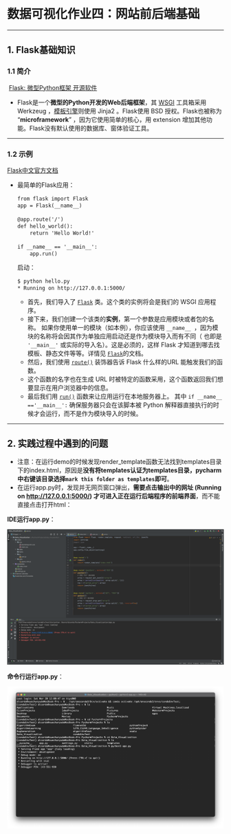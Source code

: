 # 数据可视化作业四：网站前后端基础

---------------

## 1. Flask基础知识

### 1.1 简介

​	[Flask: 微型Python框架 开源软件](https://www.oschina.net/p/flask?hmsr=aladdin1e1)

- Flask是一个**微型的Python开发的Web后端框架**，其 [WSGI](https://baike.baidu.com/item/WSGI) 工具箱采用 Werkzeug ，[模板引擎](https://baike.baidu.com/item/模板引擎/907667)则使用 Jinja2 。Flask使用 BSD 授权。Flask也被称为 “**microframework**” ，因为它使用简单的核心，用 extension 增加其他功能。Flask没有默认使用的数据库、窗体验证工具。

---------

### 1.2 示例

[Flask中文官方文档](http://docs.jinkan.org/docs/flask/quickstart.html#a-minimal-application)

- 最简单的Flask应用：

  ```
  from flask import Flask
  app = Flask(__name__)
  
  @app.route('/')
  def hello_world():
      return 'Hello World!'
  
  if __name__ == '__main__':
      app.run()
  ```

  启动：

  ```
  $ python hello.py
  * Running on http://127.0.0.1:5000/
  ```

  - 首先，我们导入了 [`Flask`](http://docs.jinkan.org/docs/flask/api.html#flask.Flask) 类。这个类的实例将会是我们的 WSGI 应用程序。
  - 接下来，我们创建一个该类的**实例**，第一个参数是应用模块或者包的名称。 如果你使用单一的模块（如本例），你应该使用 `__name__ `，因为模块的名称将会因其作为单独应用启动还是作为模块导入而有不同（ 也即是 `'__main__'` 或实际的导入名）。这是必须的，这样 Flask 才知道到哪去找模板、静态文件等等。详情见 [`Flask`](http://docs.jinkan.org/docs/flask/api.html#flask.Flask)的文档。
  - 然后，我们使用 [`route()`](http://docs.jinkan.org/docs/flask/api.html#flask.Flask.route) 装饰器告诉 Flask 什么样的URL 能触发我们的函数。
  - 这个函数的名字也在生成 URL 时被特定的函数采用，这个函数返回我们想要显示在用户浏览器中的信息。
  - 最后我们用 [`run()`](http://docs.jinkan.org/docs/flask/api.html#flask.Flask.run) 函数来让应用运行在本地服务器上。 其中 `if __name__ =='__main__':` 确保服务器只会在该脚本被 Python 解释器直接执行的时候才会运行，而不是作为模块导入的时候。



-------



## 2. 实践过程中遇到的问题

- 注意：在运行demo的时候发现render_template函数无法找到templates目录下的index.html，原因是**没有将templates认证为templates目录，pycharm中右键该目录选择`mark this folder as templates`即可**。
- 在运行app.py时，发现并无网页窗口弹出，**需要点击输出中的网址 (Running on http://127.0.0.1:5000/) 才可进入正在运行后端程序的前端界面**，而不能直接点击打开html：

**IDE运行app.py**：

<img src="./pic/截屏2021-03-20 下午12.07.21.png" alt="avatar" style="zoom:67%;" />

**命令行运行app.py**：

<img src="./pic/WechatIMG18.jpeg" alt="avatar " style="zoom:67%;" />